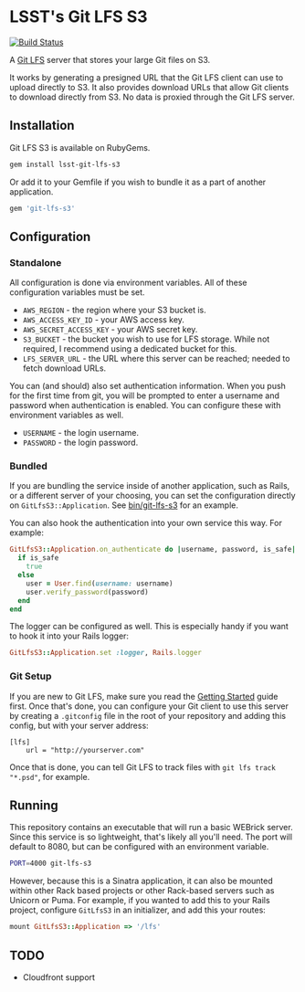 # LSST's Git LFS S3

[![Build Status](https://travis-ci.org/lsst-sqre/git-lfs-s3.svg?branch=master)](https://travis-ci.org/lsst-sqre/git-lfs-s3)

A [Git LFS](https://git-lfs.github.com/) server that stores your large Git
files on S3.

It works by generating a presigned URL that the Git LFS client can use to
upload directly to S3. It also provides download URLs that allow Git clients to
download directly from S3. No data is proxied through the Git LFS server.

## Installation

Git LFS S3 is available on RubyGems.

``` bash
gem install lsst-git-lfs-s3
```

Or add it to your Gemfile if you wish to bundle it as a part of another
application.

``` ruby
gem 'git-lfs-s3'
```

## Configuration

### Standalone

All configuration is done via environment variables. All of these configuration
variables must be set.

* `AWS_REGION` - the region where your S3 bucket is.
* `AWS_ACCESS_KEY_ID` - your AWS access key.
* `AWS_SECRET_ACCESS_KEY` - your AWS secret key.
* `S3_BUCKET` - the bucket you wish to use for LFS storage. While not required,
  I recommend using a dedicated bucket for this.
* `LFS_SERVER_URL` - the URL where this server can be reached; needed to fetch
  download URLs.

You can (and should) also set authentication information. When you push for the
first time from git, you will be prompted to enter a username and password when
authentication is enabled. You can configure these with environment variables
as well.

* `USERNAME` - the login username.
* `PASSWORD` - the login password.

### Bundled

If you are bundling the service inside of another application, such as Rails,
or a different server of your choosing, you can set the configuration directly
on `GitLfsS3::Application`. See
[bin/git-lfs-s3](https://github.com/meltingice/git-lfs-s3/blob/master/bin/git-lfs-s3)
for an example.

You can also hook the authentication into your own service this way. For
example:

``` ruby
GitLfsS3::Application.on_authenticate do |username, password, is_safe|
  if is_safe
    true
  else
    user = User.find(username: username)
    user.verify_password(password)
  end
end
```

The logger can be configured as well. This is especially handy if you want to
hook it into your Rails logger:

``` ruby
GitLfsS3::Application.set :logger, Rails.logger
```

### Git Setup

If you are new to Git LFS, make sure you read the [Getting
Started](https://git-lfs.github.com/) guide first. Once that's done, you can
configure your Git client to use this server by creating a `.gitconfig` file in
the root of your repository and adding this config, but with your server
address:

``` git
[lfs]
    url = "http://yourserver.com"
```

Once that is done, you can tell Git LFS to track files with `git lfs track
"*.psd"`, for example.

## Running

This repository contains an executable that will run a basic WEBrick server.
Since this service is so lightweight, that's likely all you'll need. The port
will default to 8080, but can be configured with an environment variable.

``` bash
PORT=4000 git-lfs-s3
```

However, because this is a Sinatra application, it can also be mounted within
other Rack based projects or other Rack-based servers such as Unicorn or Puma.
For example, if you wanted to add this to your Rails project, configure
`GitLfsS3` in an initializer, and add this your routes:

``` ruby
mount GitLfsS3::Application => '/lfs'
```

## TODO

* Cloudfront support

